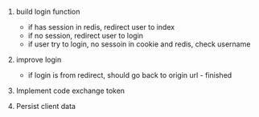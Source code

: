 1. build login function
   -  if has session in redis, redirect user to index
   -  if no session, redirect user to login
   -  if user try to login, no sessoin in cookie and redis, check username

2. improve login
   - if login is from redirect, should go back to origin url - finished

3. Implement code exchange token
4. Persist client data


